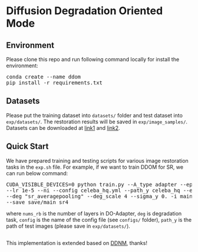 # Diffusion Degradation Oriented Mode

## Environment
<p>
Please clone this repo and run following command locally for install the environment:
<pre>
conda create --name ddom
pip install -r requirements.txt
</pre>
</p>

## Datasets
Please put the training dataset into <code>datasets/</code> folder and test dataset into <code>exp/datasets/</code>. The restoration results will be saved in <code>exp/image_samples/</code>. Datasets can be downloaded at [link1](https://aistudio.baidu.com/datasetdetail/49050#:~:text=(2610.14M)-,%E4%B8%8B%E8%BD%BD,-File%20Name) and [link2](https://aistudio.baidu.com/datasetdetail/178435#:~:text=(6361.69M)-,%E4%B8%8B%E8%BD%BD,-File%20Name).

## Quick Start
<p>
We have prepared training and testing scripts for various image restoration tasks in the <code>exp.sh</code> file. For example, if we want to train DDOM for SR, we can run below command:
<pre>
CUDA_VISIBLE_DEVICES=0 python train.py --A_type adapter --epochs 100 --nums_rb 20 --add_temb True --res_adap True \
--lr 1e-5 --ni --config celeba_hq.yml --path_y celeba_hq --eta 0.85 --batch_size 2 --init_x Apy \
--deg "sr_averagepooling" --deg_scale 4 --sigma_y 0. -i main_sr4 --train_size 2 \
--save save/main_sr4
</pre>
</p>
where <code>nums_rb</code> is the number of layers in DO-Adapter, <code>deg</code> is degradation task, <code>config</code> is the name of the config file (see <code>configs/</code> folder), <code>path_y</code> is the path of test images (please save in <code>exp/datasets/</code>).

##
This implementation is extended based on [DDNM](https://github.com/wyhuai/DDNM/tree/main), thanks!